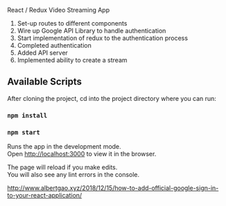 React / Redux Video Streaming App

1.  Set-up routes to different components
2.  Wire up Google API Library to handle authentication
3.  Start implementation of redux to the authentication process
4.  Completed authentication
5.  Added API server
6.  Implemented ability to create a stream

## Available Scripts

After cloning the project, cd into the project directory where you can run:

### `npm install`
### `npm start`

Runs the app in the development mode.<br>
Open [http://localhost:3000](http://localhost:3000) to view it in the browser.

The page will reload if you make edits.<br>
You will also see any lint errors in the console.

http://www.albertgao.xyz/2018/12/15/how-to-add-official-google-sign-in-to-your-react-application/
